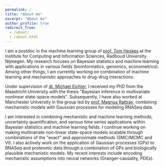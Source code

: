 ```yaml
---
permalink: /
title: "About me"
excerpt: "About me"
author_profile: true
redirect_from: 
  - /about/
  - /about.html
---
```


I am a postdoc in the machine learning group of [prof. Tom Heskes](https://www.cs.ru.nl/~tomh/) at the Institute for Computing and Information Sciences, Radboud University Nijmegen. My research focuses on Bayesian statistics and machine learning with applications in various fields (bioinformatics, genomics, econometrics). Among other things, I am currently working on combination of machine learning and mechanistic approaches to drug-drug interactions. 

Under supervision of [dr. Michael Eichler](https://www.maastrichtuniversity.nl/nl/m.eichler), I received my PhD from the Maastricht University with the thesis "Bayesian inference in multivariate nonlinear state-space models". Subsequently, I have also worked at Manchester University in the group led by [prof. Magnus Rattray](https://www.research.manchester.ac.uk/portal/magnus.rattray.html), combining mechanistic models with Gaussian processes for modeling RNASeq data. 

I am interested in combining mechanistic and machine learning methods, uncertainty quantification, and various time series applications within Bayesian statistics and machine learning fields. I continue working on making multivariate non-linear state-space models scalable through combinations of the "exact" and approximate methods (SMC/MCMC and VI). I also actively work on the application of Gaussian processes (GPs) to RNASeq and proteomic data through a combination of GPs and biologically plausible mechanistic models. My recent interests include encoding mechanistic assumptions into neural networks (Granger-causality, PDEs). 
